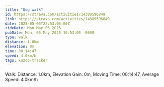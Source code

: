 ```yaml
---
title: "Dog walk"
id: https://strava.com/activities/14389596849
link: https://strava.com/activities/14389596849
date: 2025-05-05T22:53:05:00Z
rideDate: Mon May 05 2025
pubDate: Mon, 05 May 2025 16:53:05 -0600
type: walk
distance: 1.0km
elevation: 0m
time: 00:14:47
speed: 4.0km/h
tags: kuzco-tracker
---
```

Walk: Distance: 1.0km, Elevation Gain: 0m, Moving Time: 00:14:47, Average Speed: 4.0km/h